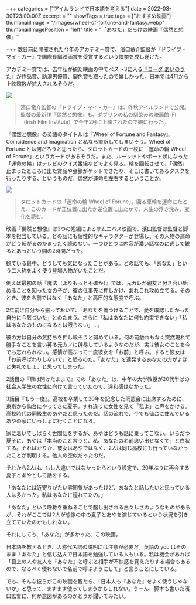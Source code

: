 +++
categories = ["アイルランドで日本語を考える"]
date = 2022-03-30T23:00:00Z
excerpt = ""
showTags = true
tags = ["おすすめ映画"]
thumbnailImage = "/images/wheel-of-fortune-and-fantasy.webp"
thumbnailImagePosition = "left"
title = "「あなた」だらけの映画『偶然と想像』"

+++
数日前に開催された今年のアカデミー賞で、濱口竜介監督が『ドライブ・マイ・カー』で国際長編映画賞を受賞するという快挙を成し遂げた。

<!--more-->

アカデミー賞では、去年私が観た映画の中でベスト3に入る[『コーダ あいのうた』](https://www.riastra.com/2021/08/%E3%81%8A%E3%81%99%E3%81%99%E3%82%81%E6%98%A0%E7%94%BBcoda%E3%82%B3%E3%83%BC%E3%83%80%E3%81%82%E3%81%84%E3%81%AE%E3%81%86%E3%81%9F/)が作品賞、助演男優賞、脚色賞も取ったので嬉しかった。日本では4月から上映館数が拡大されるそうだ。

![](/images/wheel-of-fortune-and-fantasy.webp)

> 濱口竜介監督の『ドライブ・マイ・カー』は、昨秋アイルランドで公開。監督の最新作『偶然と想像』も、ダブリンの私の馴染みの映画館 IFI（Irish Film Institute）で今年2月に上映されたので観に行った。

『偶然と想像』の英語のタイトルは『Wheel of Fortune and Fantasy』。Coincidence and Imagination と私なら直訳してしまいそう。Wheel of Fortune とは何だろうと思ったら、タロットカードの一枚に「運命の輪 Wheel of Forune」というカードがあるそうだ。また、ルーレットやボード状になった「運命の輪」はテレビのクイズ番組などでよく見る。輪を回転させて、「偶然」止まったところに出た賞品や金額がゲットできたり、そこに書いてあるタスクを行ったりする、というものだ。偶然が運命を左右するということか。

![](/images/tarot_wheel-of-fotrune.webp)

> タロットカードの「運命の輪 Wheel of Forune」。回る車輪を運命にたとえ、このカードが正位置に出たか逆位置に出たかで、人生の浮き沈み、変化を読む。

映画『偶然と想像』は3つの短編によるオムニバス映画で、濱口監督は監督と脚本を担当している。どの話にも個性的なキャラクターが登場し、その人物の運命がどう転がるのかまったく読めない。一つひとつは内容が濃い話なのに通して観るとあっという間の2時間だった。

観ている最中、どうしても気になったことがある。どの話でも、「あなた」という二人称をよく使う登場人物がいたことだ。

例えば最初の話『魔法（よりもっと不確か）』では、元カレが親友と付き合い始めることを知った女の子が、彼の仕事先に押しかけ、あれこれ攻め立てる。そのとき、彼を名前ではなく「あなた」と高圧的な態度で呼ぶ。

2年前に自分から振っておいて、「あなたを傷つけることで、愛を確認したかった自分に今気づいた」とのたまう。さらに「私はあなたに何も約束できない」「私はあなたのものになるとは限らない」...。

彼の方は自分の気持ちを押し殺そうと努めている。何の前触れもなく突然現れて勝手なことを言い募る元カノに辟易しているようなのだが、実は彼女のことを今でも忘れられない。感情が高ぶって一度彼女を「お前」と呼ぶ。すると彼女は「お前呼ばわりしないで」と怒るのだ。「あなた」を連発するあなたの方がよほど失礼でしょ、と思ってしまった。

2話目の『扉は開けたままで』での「あなた」は、中年の大学教授が20代半ばの社会人学生の女性に向けて言っていたので、違和感はなかった。

3話目『もう一度』。高校を卒業して20年を記念した同窓会に出席するために、東京から仙台にやってきた夏子。すれ違った女性を見て「私よ」と声をかける。高校時代の同級生のあやだと思ったのだ。話の流れで、今でも仙台に住んでいるあやの家にいっしょに行くことになる。

家に着いてしばらく世間話をするが、あやはどうも話に乗ってこない。いらだつ夏子に、あやは「本当のこと言うと、私、あなたの名前思い出せなくて」と白状する。そればかりか、彼女はあやではなく、2人は同じ高校にも行っていなかったことが判明する。他人の空似だったのだ。

それから2人は、もし人違いではなかったらという設定で、20年ぶりに再会する夏子とあやとして話をする。

「あなたには近寄りがたい雰囲気があったけど、あなたと話したいと思っている人は多かった。私はあなたに憧れてたの。」

「あなた」という呼称を重ねることで醸し出される白々しさのようなものがあるが、それがここでは2人が想像の中の夏子とあやを演じているという状況を引き立てていたのかもしれない。

それにしても、「あなた」が多かった、この映画。

日本語を教えるとき、人称代名詞の説明には注意が必要だ。英語の you はそのまま「あなた」と信じ込んで日本語を勉強している人もいる。私は機会があれば「目上の人や友人を『あなた』と呼ぶと相手が不快感を覚えたりする場合もあるので、なるべく使わないで名前で呼ぶようにして」と言うことにしている。

でも、そんな彼らがこの映画を観たら、「日本人も『あなた』をよく使うじゃないか」と思って、ますます使ってしまうかもしれない。うーん、脚本も書いた濱口監督に、何か意図があるのかどうか聞いてみたい。